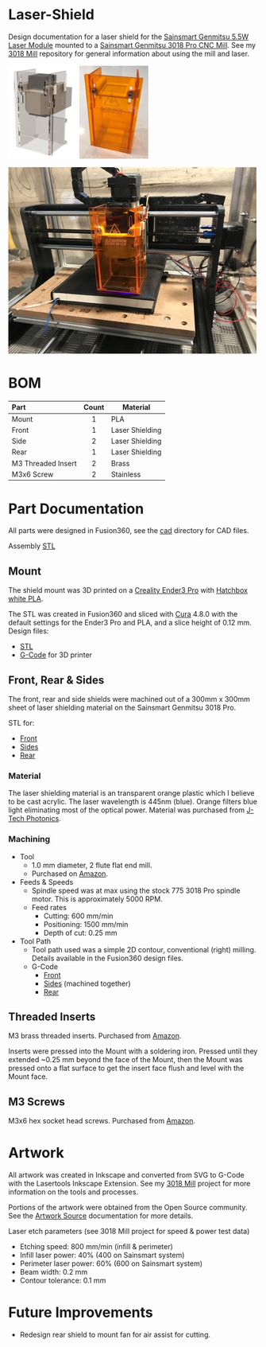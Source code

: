 # Laser-Shield
Design documentation for a laser shield for the [Sainsmart Genmitsu 5.5W Laser Module](https://www.sainsmart.com/collections/cnc-machines/products/sainsmart-blue-laser-module-kit) mounted to a [Sainsmart Genmitsu 3018 Pro CNC Mill](https://www.sainsmart.com/collections/cnc-machines/products/sainsmart-genmitsu-cnc-router-pro-diy-kit).  See my [3018 Mill](https://github.com/doug-harriman/3018-Mill/) repository for general information about using the mill and laser.

![Laser Shield Rendering](https://github.com/doug-harriman/Laser-Shield/blob/main/images/Laser-Shield-small.png)
![Laser Shield Photo](https://github.com/doug-harriman/Laser-Shield/blob/main/images/photo-iso-small.jpg)

![Laser Shield In Use](https://github.com/doug-harriman/Laser-Shield/blob/main/images/in-use-small.jpg)

# BOM
|Part|Count|Material|
|:---| :-: |--------|
|Mount| 1 | PLA  |
|Front| 1 |Laser Shielding|
|Side| 2 |Laser Shielding|
|Rear| 1 |Laser Shielding|
|M3 Threaded Insert| 2 | Brass | 
|M3x6 Screw| 2 | Stainless |

# Part Documentation
All parts were designed in Fusion360, see the [cad](cad/) directory for CAD files.

Assembly [STL](cad/laser-shield-v25.stl)

## Mount 
The shield mount was 3D printed on a [Creality Ender3 Pro](https://www.creality3dofficial.com/products/creality-ender-3-pro-3d-printer) with [Hatchbox white PLA](https://www.amazon.com/gp/product/B00J0GMMP6/).

The STL was created in Fusion360 and sliced with [Cura](https://ultimaker.com/software/ultimaker-cura) 4.8.0 with the default settings for the Ender3 Pro and PLA, and a slice height of 0.12 mm.  Design files:
* [STL](cad/Shield-Mount.stl)
* [G-Code](mfg/Shield-Mount.gcode) for 3D printer

## Front, Rear & Sides
The front, rear and side shields were machined out of a 300mm x 300mm sheet of laser shielding material on the Sainsmart Genmitsu 3018 Pro.

STL for:
* [Front](cad/Shield-Front.stl)
* [Sides](cad/Shield-Side.stl)
* [Rear](cad/Shield-Rear.stl)

### Material
The laser shielding material is an transparent orange plastic which I believe to be cast acrylic. The laser wavelength is 445nm (blue).  Orange filters blue light eliminating most of the optical power.  Material was purchased from [J-Tech Photonics](https://jtechphotonics.com/?product=445nm-laser-shielding).

### Machining
* Tool
  * 1.0 mm diameter, 2 flute flat end mill.
  * Purchased on [Amazon](https://www.amazon.com/gp/product/B07KFVCHTT/).
* Feeds & Speeds
  * Spindle speed was at max using the stock 775 3018 Pro spindle motor.  This is approximately 5000 RPM.
  * Feed rates
    * Cutting: 600 mm/min
    * Positioning: 1500 mm/min
    * Depth of cut: 0.25 mm 
* Tool Path
  * Tool path used was a simple 2D contour, conventional (right) milling.  Details available in the Fusion360 design files.
  * G-Code 
    * [Front](/mfg/shield-front.nc) 
    * [Sides](mfg/shield-sides.nc) (machined together)
    * [Rear](mfg/shield-rear.nc)

## Threaded Inserts
M3 brass threaded inserts.  Purchased from [Amazon](https://www.amazon.com/gp/product/B07H2RWRW4/).

Inserts were pressed into the Mount with a soldering iron.  Pressed until they extended ~0.25 mm beyond the face of the Mount, then the Mount was pressed onto a flat surface to get the insert face flush and level with the Mount face.

## M3 Screws 
M3x6 hex socket head screws. Purchased from [Amazon](https://www.amazon.com/gp/product/B014OO5KQG).

# Artwork
All artwork was created in Inkscape and converted from SVG to G-Code with the Lasertools Inkscape Extension.  See my [3018 Mill](https://github.com/doug-harriman/3018-Mill/) project for more information on the tools and processes.

Portions of the artwork were obtained from the Open Source community.  See the [Artwork Source](artwork/artwork-source.md) documentation for more details.

Laser etch parameters (see 3018 Mill project for speed & power test data)
* Etching speed: 800 mm/min (infill & perimeter)
* Infill laser power: 40% (400 on Sainsmart system)
* Perimeter laser power: 60% (600 on Sainsmart system)
* Beam width: 0.2 mm
* Contour tolerance: 0.1 mm

# Future Improvements
* Redesign rear shield to mount fan for air assist for cutting.
